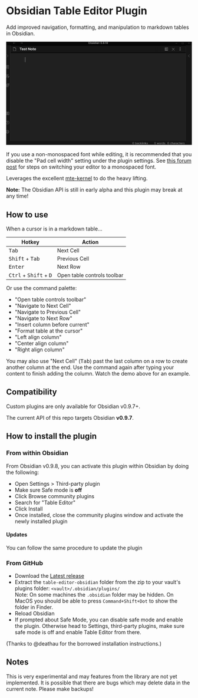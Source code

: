 # Obsidian Table Editor Plugin

Add improved navigation, formatting, and manipulation to markdown tables in Obsidian.

![basic functionality](resources/screenshots/basic-functionality.gif)

If you use a non-monospaced font while editing, it is recommended that you
disable the "Pad cell width" setting under the plugin settings. See [this
forum post](https://forum.obsidian.md/t/monospace-font-in-the-editor/648/10)
for steps on switching your editor to a monospaced font.

Leverages the excellent [mte-kernel](https://github.com/susisu/mte-kernel) to do the heavy lifting.

**Note:** The Obsidian API is still in early alpha and this plugin may break at any time!

## How to use

When a cursor is in a markdown table...

| Hotkey                                            | Action                      |
| ------------------------------------------------- | --------------------------- |
| <kbd>Tab</kbd>                                    | Next Cell                   |
| <kbd>Shift</kbd> + <kbd>Tab</kbd>                 | Previous Cell               |
| <kbd>Enter</kbd>                                  | Next Row                    |
| <kbd>Ctrl</kbd> + <kbd>Shift</kbd> + <kbd>D</kbd> | Open table controls toolbar |


Or use the command palette:

- "Open table controls toolbar"
- "Navigate to Next Cell"
- "Navigate to Previous Cell"
- "Navigate to Next Row"
- "Insert column before current"
- "Format table at the cursor"
- "Left align column"
- "Center align column"
- "Right align column"

You may also use "Next Cell" (<kbd>Tab</kbd>) past the last column on a row to create another column at the end. Use the command again after typing your content to finish adding the column. Watch the demo above for an example.

## Compatibility

Custom plugins are only available for Obsidian v0.9.7+.

The current API of this repo targets Obsidian **v0.9.7**.

## How to install the plugin

### From within Obsidian

From Obsidian v0.9.8, you can activate this plugin within Obsidian by doing the following:

- Open Settings > Third-party plugin
- Make sure Safe mode is **off**
- Click Browse community plugins
- Search for "Table Editor"
- Click Install
- Once installed, close the community plugins window and activate the newly installed plugin

#### Updates

You can follow the same procedure to update the plugin

### From GitHub

- Download the [Latest release](https://github.com/tgrosinger/table-editor-obsidian/releases/latest)
- Extract the `table-editor-obsidian` folder from the zip to your vault's plugins folder: `<vault>/.obsidian/plugins/`  
Note: On some machines the `.obsidian` folder may be hidden. On MacOS you should be able to press `Command+Shift+Dot` to show the folder in Finder.
- Reload Obsidian
- If prompted about Safe Mode, you can disable safe mode and enable the plugin.
Otherwise head to Settings, third-party plugins, make sure safe mode is off and
enable Table Editor from there.

(Thanks to @deathau for the borrowed installation instructions.)

## Notes

This is very experimental and may features from the library are not yet
implemented. It is possible that there are bugs which may delete data in the
current note. Please make backups!
